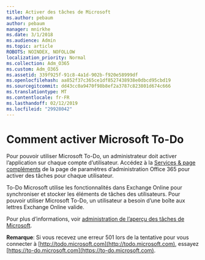 ```yaml
---
title: Activer des tâches de Microsoft
ms.author: pebaum
author: pebaum
manager: mnirkhe
ms.date: 3/1/2018
ms.audience: Admin
ms.topic: article
ROBOTS: NOINDEX, NOFOLLOW
localization_priority: Normal
ms.collection: Adm_O365
ms.custom: Adm_O365
ms.assetid: 339f925f-91c8-4a1d-902b-f920e58999df
ms.openlocfilehash: aa852f37c365ce1df8527438938e0dbcd95cbd19
ms.sourcegitcommit: dd43cc0a9470f98b8ef2a3787c823801d674c666
ms.translationtype: MT
ms.contentlocale: fr-FR
ms.lasthandoff: 02/12/2019
ms.locfileid: "29928042"
---
```

# <a name="how-to-enable-microsoft-to-do"></a>Comment activer Microsoft To-Do

Pour pouvoir utiliser Microsoft To-Do, un administrateur doit activer l’application sur chaque compte d’utilisateur. Accédez à la [Services &amp; page compléments](https://portal.office.com/adminportal/home#/Settings/ServicesAndAddIns) de la page de paramètres d’administration Office 365 pour activer des tâches pour chaque utilisateur. 
  
To-Do Microsoft utilise les fonctionnalités dans Exchange Online pour synchroniser et stocker les éléments de tâches des utilisateurs. Pour pouvoir utiliser Microsoft To-Do, un utilisateur a besoin d’une boîte aux lettres Exchange Online valide.
  
Pour plus d’informations, voir [administration de l’aperçu des tâches de Microsoft](https://support.office.com/article/490c1a8c-2333-4952-8125-841afadb9620.aspx).
  
 **Remarque**: Si vous recevez une erreur 501 lors de la tentative pour vous connecter à [http://todo.microsoft.com](http://todo.microsoft.com), essayez [https://to-do.microsoft.com](https://to-do.microsoft.com).
  

